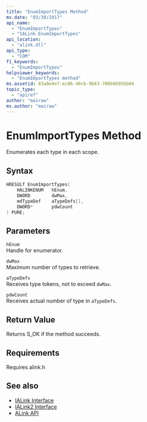 ```yaml
---
title: "EnumImportTypes Method"
ms.date: "03/30/2017"
api_name:
  - "EnumImportTypes"
  - "IALink.EnumImportTypes"
api_location:
  - "alink.dll"
api_type:
  - "COM"
f1_keywords:
  - "EnumImportTypes"
helpviewer_keywords:
  - "EnumImportTypes method"
ms.assetid: 83a0e4e7-ec06-40cb-9b63-700b9695bb04
topic_type:
  - "apiref"
author: "mairaw"
ms.author: "mairaw"
---
```


# EnumImportTypes Method

Enumerates each type in each scope.

## Syntax

```cpp
HRESULT EnumImportTypes(
    HALINKENUM   hEnum,
    DWORD        dwMax,
    mdTypeDef    aTypeDefs[],
    DWORD*       pdwCount
) PURE;
```

## Parameters

`hEnum`\
Handle for enumerator.

`dwMax`\
Maximum number of types to retrieve.

`aTypeDefs`\
Receives type tokens, not to exceed `dwMax`.

`pdwCount`\
Receives actual number of type in `aTypeDefs`.

## Return Value

Returns S_OK if the method succeeds.

## Requirements

Requires alink.h

## See also

- [IALink Interface](ialink-interface.md)
- [IALink2 Interface](ialink2-interface.md)
- [ALink API](index.md)